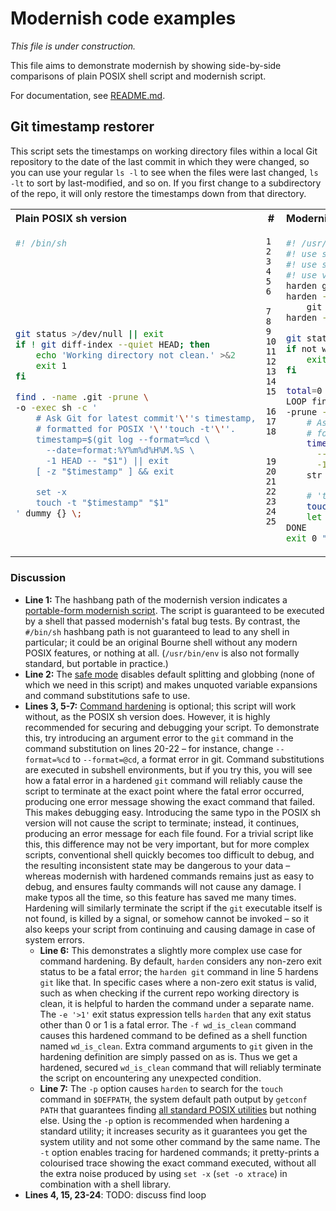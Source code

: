 # Modernish code examples #

*This file is under construction.*

This file aims to demonstrate modernish by showing side-by-side comparisons
of plain POSIX shell script and modernish script.

For documentation, see [README.md](README.md).

## Git timestamp restorer ##

This script sets the timestamps on working directory files within a local Git
repository to the date of the last commit in which they were changed, so you
can use your regular `ls -l` to see when the files were last changed, `ls -lt`
to sort by last-modified, and so on. If you first change to a subdirectory of
the repo, it will only restore the timestamps down from that directory.

<table>
<tr><th align="left">Plain POSIX sh version</th><th>#</th><th align="left">Modernish version</th></tr>
<tr>
<td valign="top">

```sh
#! /bin/sh








git status >/dev/null || exit
if ! git diff-index --quiet HEAD; then
    echo 'Working directory not clean.' >&2
    exit 1
fi

find . -name .git -prune \
-o -exec sh -c '
    # Ask Git for latest commit'\''s timestamp,
    # formatted for POSIX '\''touch -t'\''.
    timestamp=$(git log --format=%cd \
      --date=format:%Y%m%d%H%M.%S \
      -1 HEAD -- "$1") || exit
    [ -z "$timestamp" ] && exit

    set -x
    touch -t "$timestamp" "$1"
' dummy {} \;
```

</td>
<td valign="top">

```
1
2
3
4
5
6

7
8
9
10
11
12
13
14
15

16
17
18


19
20
21
22
23
24
25
```

</td>
<td valign="top">

```sh
#! /usr/bin/env modernish
#! use safe
#! use sys/cmd/harden
#! use var/loop
harden git
harden -e '>1' -f wd_is_clean \
    git diff-index --quiet HEAD
harden -pt touch

git status >/dev/null
if not wd_is_clean; then
    exit 1 'Working directory not clean.'
fi

total=0
LOOP find repofile in . -name .git \
-prune -or -iterate; DO
    # Ask Git for latest commit's timestamp,
    # formatted for POSIX 'touch -t'.
    timestamp=$(git log --format=%cd \
      --date=format:%Y%m%d%H%M.%S \
      -1 HEAD -- $repofile)
    str empty $timestamp && continue

    # 'touch' is traced by 'harden -t'.
    touch -t $timestamp $repofile
    let "total+=1"
DONE
exit 0 "$total timestamps restored."
```

</td>
</tr>
</table>

### Discussion ###

* **Line 1:**
  The hashbang path of the modernish version indicates a
  [portable-form modernish script](README.md#user-content-two-basic-forms-of-a-modernish-program).
  The script is guaranteed to be executed by a shell that passed modernish's
  fatal bug tests. By contrast, the `#/bin/sh` hashbang path is not
  guaranteed to lead to any shell in particular; it could be an original
  Bourne shell without any modern POSIX features, or nothing at all.
  (`/usr/bin/env` is also not formally standard, but portable in practice.)
* **Line 2:**
  The [safe mode](README.md#user-content-use-safe) disables default
  splitting and globbing (none of which we need in this script) and makes
  unquoted variable expansions and command substitutions safe to use.
* **Lines 3, 5-7:**
  [Command hardening](README.md#user-content-use-syscmdharden)
  is optional; this script will work without, as the POSIX sh version does.
  However, it is highly recommended for securing and debugging your script. To
  demonstrate this, try introducing an argument error to the `git` command in
  the command substitution on lines 20-22 – for instance, change `--format=%cd`
  to `--format=@cd`, a format error in git. Command substitutions are executed
  in subshell environments, but if you try this, you will see how a fatal error
  in a hardened `git` command will reliably cause the script to terminate at
  the exact point where the fatal error occurred, producing one error message
  showing the exact command that failed. This makes debugging easy. Introducing
  the same typo in the POSIX sh version will not cause the script to terminate;
  instead, it continues, producing an error message for each file found. For a
  trivial script like this, this difference may not be very important, but for
  more complex scripts, conventional shell quickly becomes too difficult to
  debug, and the resulting inconsistent state may be dangerous to your data –
  whereas modernish with hardened commands remains just as easy to debug, and
  ensures faulty commands will not cause any damage. I make typos all the time,
  so this feature has saved me many times. Hardening will similarly terminate
  the script if the `git` executable itself is not found, is killed by a
  signal, or somehow cannot be invoked – so it also keeps your script from
  continuing and causing damage in case of system errors.
    * **Line 6:**
      This demonstrates a slightly more complex use case for command hardening.
      By default, `harden` considers any non-zero exit status to be a fatal
      error; the `harden git` command in line 5 hardens `git` like that.
      In specific cases where a non-zero exit status is valid, such as when
      checking if the current repo working directory is clean, it is helpful to
      harden the command under a separate name. The `-e '>1'` exit status
      expression tells `harden` that any exit status other than 0 or 1 is a
      fatal error. The `-f wd_is_clean` command causes this hardened command to
      be defined as a shell function named `wd_is_clean`. Extra command
      arguments to `git` given in the hardening definition are simply passed on
      as is. Thus we get a hardened, secured `wd_is_clean` command that will
      reliably terminate the script on encountering any unexpected condition.
    * **Line 7:**
      The `-p` option causes `harden` to search for the `touch` command in
      `$DEFPATH`, the system default path output by `getconf PATH` that
      guarantees finding
      [all standard POSIX utilities](http://shellhaters.org/)
      but nothing else. Using the `-p` option is recommended when hardening a
      standard utility; it increases security as it guarantees you get the
      system utility and not some other command by the same name.
      The `-t` option enables tracing for hardened commands; it pretty-prints a
      colourised trace showing the exact command executed, without all the
      extra noise produced by using `set -x` (`set -o xtrace`) in combination
      with a shell library.
* **Lines 4, 15, 23-24**:
  TODO: discuss find loop
